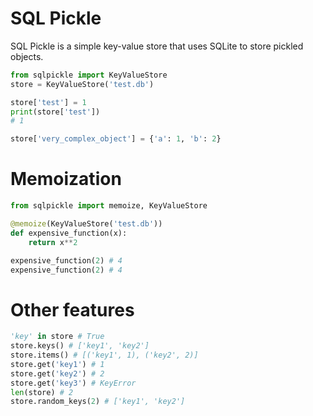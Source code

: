 # SQL Pickle

SQL Pickle is a simple key-value store that uses SQLite to store pickled objects.

```python
from sqlpickle import KeyValueStore
store = KeyValueStore('test.db')

store['test'] = 1
print(store['test']) 
# 1

store['very_complex_object'] = {'a': 1, 'b': 2}
```

# Memoization

```python
from sqlpickle import memoize, KeyValueStore

@memoize(KeyValueStore('test.db'))
def expensive_function(x):
    return x**2

expensive_function(2) # 4
expensive_function(2) # 4
```

# Other features

```python
'key' in store # True
store.keys() # ['key1', 'key2']
store.items() # [('key1', 1), ('key2', 2)]
store.get('key1') # 1
store.get('key2') # 2
store.get('key3') # KeyError
len(store) # 2
store.random_keys(2) # ['key1', 'key2']
```